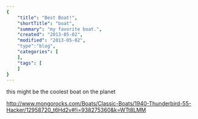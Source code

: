 ```yaml
---
{
    "title": "Best Boat!",
    "shortTitle": "boat",
    "summary": "my favorite boat.",
    "created": "2013-05-02",
    "modified": "2013-05-02",
    "type":"blog",
    "categories": [
    ],
    "tags": [
    ]
}
---
```

this might be the coolest boat on the planet
 
<http://www.mongorocks.com/Boats/Classic-Boats/1940-Thunderbird-55-Hacker/12958720_t6Hd2v#!i=938275360&k=WTt8LMM>
